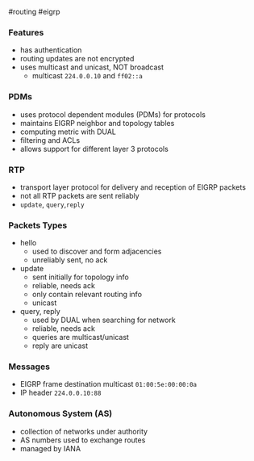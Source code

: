 #routing #eigrp
### Features
- has authentication
- routing updates are not encrypted
- uses multicast and unicast, NOT broadcast
	- multicast `224.0.0.10` and `ff02::a`
### PDMs
- uses protocol dependent modules (PDMs) for protocols
- maintains EIGRP neighbor and topology tables
- computing metric with DUAL
- filtering and ACLs
- allows support for different layer 3 protocols
### RTP
- transport layer protocol for delivery and reception of EIGRP packets
- not all RTP packets are sent reliably
- `update`, `query`,`reply`
### Packets Types
- hello 
	- used to discover and form adjacencies
	- unreliably sent, no ack
- update
	- sent initially for topology info
	- reliable, needs ack
	- only contain relevant routing info
	- unicast
- query, reply
	- used by DUAL when searching for network
	- reliable, needs ack
	- queries are multicast/unicast
	- reply are unicast
### Messages
- EIGRP frame destination multicast `01:00:5e:00:00:0a`
- IP header `224.0.0.10:88`
### Autonomous System (AS)
- collection of networks under authority
- AS numbers used to exchange routes
- managed by IANA

